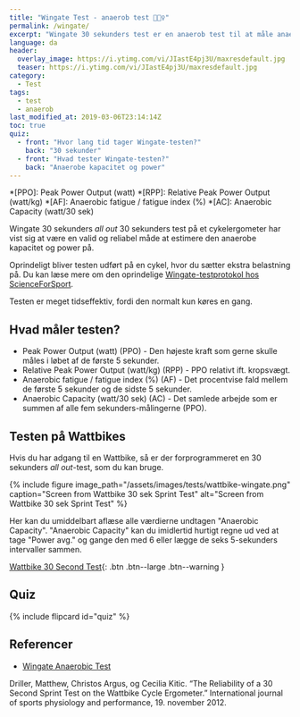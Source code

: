 ```yaml
---
title: "Wingate Test - anaerob test 🚴🚴‍♀️"
permalink: /wingate/
excerpt: "Wingate 30 sekunders test er en anaerob test til at måle anaerob power og kapacitet."
language: da
header:
  overlay_image: https://i.ytimg.com/vi/JIastE4pj3U/maxresdefault.jpg
  teaser: https://i.ytimg.com/vi/JIastE4pj3U/maxresdefault.jpg
category:
  - Test
tags:
  - test
  - anaerob
last_modified_at: 2019-03-06T23:14:14Z
toc: true
quiz:
  - front: "Hvor lang tid tager Wingate-testen?" 
    back: "30 sekunder"
  - front: "Hvad tester Wingate-testen?"
    back: "Anaerobe kapacitet og power"
---
```


*[PPO]: Peak Power Output (watt)
*[RPP]: Relative Peak Power Output (watt/kg)
*[AF]: Anaerobic fatigue / fatigue index (%)
*[AC]: Anaerobic Capacity (watt/30 sek)

Wingate 30 sekunders _all out_ 30 sekunders test på et cykelergometer har vist sig at være en valid og reliabel måde at estimere den anaerobe kapacitet og power på.

Oprindeligt bliver testen udført på en cykel, hvor du sætter ekstra belastning på. Du kan læse mere om den oprindelige [Wingate-testprotokol hos ScienceForSport](https://www.scienceforsport.com/wingate-anaerobic-test/).

Testen er meget tidseffektiv, fordi den normalt kun køres en gang.

## Hvad måler testen?

- Peak Power Output (watt) (PPO) - Den højeste kraft som gerne skulle måles i løbet af de første 5 sekunder.
- Relative Peak Power Output (watt/kg) (RPP) - PPO relativt ift. kropsvægt.
- Anaerobic fatigue / fatigue index (%) (AF) - Det procentvise fald mellem de første 5 sekunder og de sidste 5 sekunder.
- Anaerobic Capacity (watt/30 sek) (AC) - Det samlede arbejde som er summen af alle fem sekunders-målingerne (PPO).

## Testen på Wattbikes

Hvis du har adgang til en Wattbike, så er der forprogrammeret en 30 sekunders _all out_-test, som du kan bruge.

{% include figure image_path="/assets/images/tests/wattbike-wingate.png" caption="Screen from Wattbike 30 sek Sprint Test" alt="Screen from Wattbike 30 sek Sprint Test" %}

Her kan du umiddelbart aflæse alle værdierne undtagen "Anaerobic Capacity". "Anaerobic Capacity" kan du imidlertid hurtigt regne ud ved at tage "Power avg." og gange den med 6 eller lægge de seks 5-sekunders intervaller sammen.

[Wattbike 30 Second Test](https://support.wattbike.com/hc/da/articles/115002920669-The-30-Second-Test){: .btn .btn--large .btn--warning }

## Quiz

{% include flipcard id="quiz" %}

## Referencer

- [Wingate Anaerobic Test](https://www.scienceforsport.com/wingate-anaerobic-test/)

Driller, Matthew, Christos Argus, og Cecilia Kitic. “The Reliability of a 30 Second Sprint Test on the Wattbike Cycle Ergometer.” International journal of sports physiology and performance, 19. november 2012.
